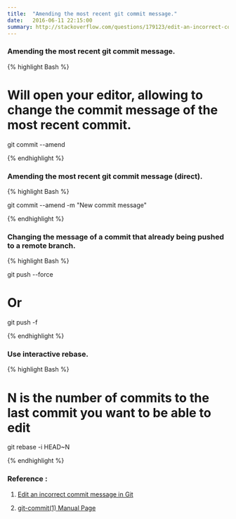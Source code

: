 ```yaml
---
title:  "Amending the most recent git commit message."
date:   2016-06-11 22:15:00
summary: http://stackoverflow.com/questions/179123/edit-an-incorrect-commit-message-in-git.
---
```


### Amending the most recent git commit message.

{% highlight Bash %}

# Will open your editor, allowing to change the commit message of the most recent commit.
git commit --amend

{% endhighlight %}

### Amending the most recent git commit message (direct).

{% highlight Bash %}

git commit --amend -m "New commit message"

{% endhighlight %}

### Changing the message of a commit that already being pushed to a remote branch.

{% highlight Bash %}

git push <remote> <branch> --force
# Or
git push <remote> <branch> -f

{% endhighlight %}

### Use interactive rebase.

{% highlight Bash %}

# N is the number of commits to the last commit you want to be able to edit
git rebase -i HEAD~N

{% endhighlight %}

### Reference :

1. [Edit an incorrect commit message in Git](http://stackoverflow.com/questions/179123/edit-an-incorrect-commit-message-in-git)

2. [git-commit(1) Manual Page](https://www.kernel.org/pub/software/scm/git/docs/git-commit.html)
